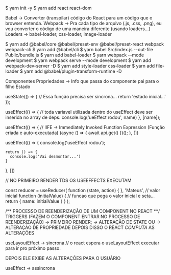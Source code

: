 $ yarn init -y
$ yarn add react react-dom

Babel -> Converter (transpilar) código do React para um código que o browser entenda.
Webpack -> Pra cada tipo de arquivo (.js, .css, .png), eu vou converter o código de uma maneira diferente (usando loaders...)
Loaders -> babel-loader, css-loader, image-loader

$ yarn add @babel/core @babel/preset-env @babel/preset-react webpack webpack-cli
$ yarn add @babel/cli
$ yarn babel Src/index.js --out-file Public/bundle.js
$ yarn add babel-loader
$ yarn webpack --mode development
$ yarn webpack serve --mode development
$ yarn add webpack-dev-server -D
$ yarn add style-loader css-loader
$ yarn add file-loader
$ yarn add @babel/plugin-transform-runtime -D

Componentes
Propriedades -> Info que passa do componente pai para o filho
Estado

useState(() => { // Essa função precisa ser sincrona...
return 'estado inicial...'
});

useEffect(() => { // toda variavel utilizada dentro do useEffect deve ser inserida no array de deps.
console.log('ueEffect rodou', name)
}, [name]);

useEffect(() => {
// IIFE -> Immediately Invoked Function Expression (Função criada e auto-executada)
(async () => {
await api.get()
})();
}, [])

useEffect(() => {
console.log('useEffect rodou');

    return () => {
      console.log('Vai desmontar...')
    }

}, [])

// NO PRIMEIRO RENDER TDS OS USEEFFECTS EXECUTAM

const reducer = useReducer(
function (state, action) { },
'Mateus', // valor inicial
function (initialValue) { // funcao que pega o valor inicial e seta...
return { name: initialValue }
}
);

/** PROCESSO DE REENDERIZAÇÃO DE UM COMPONENT NO REACT **/
TRIGGERS (FAZEM O COMPONENT ENTRAR NO PROCESSO DE REENDERIZAÇÃO)
-> PRIMEIRO RENDER;
-> ALTERAÇÃO DE STATE OU
-> ALTERAÇÃO DE PROPRIEDADE
DEPOIS DISSO O REACT _COMPUTA_ AS ALTERAÇÕES

useLayoutEffect -> sincrona // o react espera o useLayoutEffect executar para ir pro próximo passo.

DEPOIS ELE EXIBE AS ALTERAÇÕES PARA O USUÁRIO

useEffect -> assincrona
